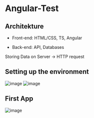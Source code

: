 # Angular-Test

## Architekture

- Front-end: HTML/CSS, TS, Angular

- Back-end: API, Databases

Storing Data on Server -> HTTP request

## Setting up the environment 
![image](https://user-images.githubusercontent.com/51914883/143840293-c458c7b9-6708-4671-bf8b-6a7d24bfdf08.png)
![image](https://user-images.githubusercontent.com/51914883/143840374-4886b41a-5693-41ca-a321-d9614dd3aead.png)

## First App
![image](https://user-images.githubusercontent.com/51914883/143841451-4a3cfe33-fed7-432a-9e19-3ce906ce63a6.png)
